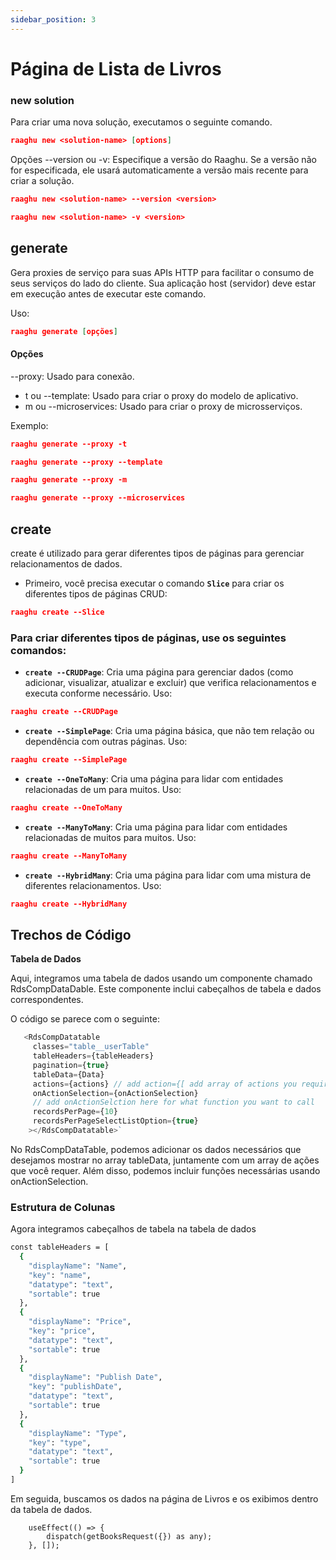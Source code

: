 ```yaml
---
sidebar_position: 3
---
```


# Página de Lista de Livros
### new solution
Para criar uma nova solução, executamos o seguinte comando.

````json
raaghu new <solution-name> [options]
````

Opções
--version ou -v: Especifique a versão do Raaghu. Se a versão não for especificada, ele usará automaticamente a versão mais recente para criar a solução.

````json
raaghu new <solution-name> --version <version>
````
````json
raaghu new <solution-name> -v <version>
````
## generate
Gera proxies de serviço para suas APIs HTTP para facilitar o consumo de seus serviços do lado do cliente. Sua aplicação host (servidor) deve estar em execução antes de executar este comando.

Uso:
```json
raaghu generate [opções]
```
#### Opções
--proxy: Usado para conexão.
  - t ou --template: Usado para criar o proxy do modelo de aplicativo.
  - m ou --microservices: Usado para criar o proxy de microsserviços.

Exemplo:

```json
raaghu generate --proxy -t
``` 
```json
raaghu generate --proxy --template
``` 
```json
raaghu generate --proxy -m
```
```json
raaghu generate --proxy --microservices
```

## create

create é utilizado para gerar diferentes tipos de páginas para gerenciar relacionamentos de dados.

- Primeiro, você precisa executar o comando **`Slice`** para criar os diferentes tipos de páginas CRUD:
```json
raaghu create --Slice
```

### Para criar diferentes tipos de páginas, use os seguintes comandos:

* **`create --CRUDPage`**: Cria uma página para gerenciar dados (como adicionar, visualizar, atualizar e excluir) que verifica relacionamentos e executa conforme necessário.
Uso:
```json
raaghu create --CRUDPage
```
* **`create --SimplePage`**: Cria uma página básica, que não tem relação ou dependência com outras páginas.
Uso:
```json
raaghu create --SimplePage
```
* **`create --OneToMany`**: Cria uma página para lidar com entidades relacionadas de um para muitos.
Uso:
```json
raaghu create --OneToMany
```
* **`create --ManyToMany`**: Cria uma página para lidar com entidades relacionadas de muitos para muitos.
Uso:
```json
raaghu create --ManyToMany
```
* **`create --HybridMany`**: Cria uma página para lidar com uma mistura de diferentes relacionamentos.
Uso:
```json
raaghu create --HybridMany
```

## Trechos de Código
**Tabela de Dados**

Aqui, integramos uma tabela de dados usando um componente chamado RdsCompDataDable. Este componente inclui cabeçalhos de tabela e dados correspondentes.

O código se parece com o seguinte:

```javascript
   <RdsCompDatatable
     classes="table__userTable"
     tableHeaders={tableHeaders}
     pagination={true}
     tableData={Data}  
     actions={actions} // add action={[ add array of actions you require]} here to have action dropdown
     onActionSelection={onActionSelection}
     // add onActionSelction here for what function you want to call
     recordsPerPage={10}
     recordsPerPageSelectListOption={true}
    ></RdsCompDatatable>`
```

No RdsCompDataTable, podemos adicionar os dados necessários que desejamos mostrar no array tableData, juntamente com um array de ações que você requer. Além disso, podemos incluir funções necessárias usando onActionSelection.

### Estrutura de Colunas
Agora integramos cabeçalhos de tabela na tabela de dados


```bash 
const tableHeaders = [
  { 
    "displayName": "Name",
    "key": "name",
    "datatype": "text", 
    "sortable": true 
  }, 
  { 
    "displayName": "Price", 
    "key": "price", 
    "datatype": "text", 
    "sortable": true 
  }, 
  { 
    "displayName": "Publish Date", 
    "key": "publishDate", 
    "datatype": "text", 
    "sortable": true 
  }, 
  { 
    "displayName": "Type", 
    "key": "type", 
    "datatype": "text", 
    "sortable": true 
  }
]
```
Em seguida, buscamos os dados na página de Livros e os exibimos dentro da tabela de dados.

```shell
    useEffect(() => {
        dispatch(getBooksRequest({}) as any);
    }, []);
```